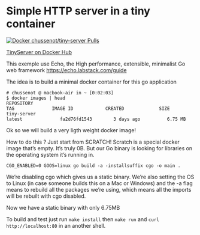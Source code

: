Simple HTTP server in a tiny container
======================================

[![Docker chussenot/tiny-server Pulls](https://img.shields.io/docker/pulls/chussenot/tiny-server.svg?label=docker%20pulls%20chussenot/tiny-server)](https://hub.docker.com/r/chussenot/tiny-server/)

[TinyServer on Docker Hub](https://hub.docker.com/r/chussenot/tiny-server/)

This exemple use Echo,
the High performance, extensible, minimalist Go web framework
https://echo.labstack.com/guide

The idea is to build a minimal docker container for this go application

```
# chussenot @ macbook-air in ~ [0:02:03]
$ docker images | head
REPOSITORY
TAG              IMAGE ID            CREATED             SIZE
tiny-server
latest              fa2d76fd1543        3 days ago          6.75 MB
```

Ok so we will build a very ligth weight docker image!

How to do this ? Just start from SCRATCH!
Scratch is a special docker image that’s empty. It’s truly 0B.
But our Go binary is looking for libraries on the operating system
it’s running in.

```
CGO_ENABLED=0 GOOS=linux go build -a -installsuffix cgo -o main .
```

We’re disabling cgo which gives us a static binary. We’re also setting the OS
to Linux (in case someone builds this on a Mac or Windows) and the -a flag
means to rebuild all the packages we’re using, which means all the imports will
be rebuilt with cgo disabled.

Now we have a static binary with only 6.75MB

To build and test just run `make install` then `make run`
and `curl http://localhost:80` in an another shell.
